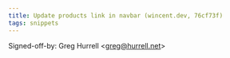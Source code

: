 ```yaml
---
title: Update products link in navbar (wincent.dev, 76cf73f)
tags: snippets
---
```


Signed-off-by: Greg Hurrell &lt;greg@hurrell.net&gt;
